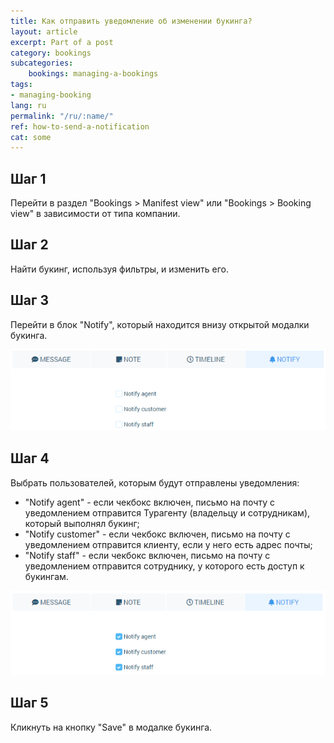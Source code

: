 ```yaml
---
title: Как отправить уведомление об изменении букинга?
layout: article
excerpt: Part of a post
category: bookings
subcategories:
    bookings: managing-a-bookings
tags:
- managing-booking
lang: ru
permalink: "/ru/:name/"
ref: how-to-send-a-notification
cat: some
---
```


## **Шаг 1**

Перейти в раздел "Bookings > Manifest view" или "Bookings > Booking view" в зависимости от типа компании.

## **Шаг 2**

Найти букинг, используя фильтры, и изменить его.

## **Шаг 3**

Перейти в блок "Notify", который находится внизу открытой модалки букинга.

![How_to_send_a_notification1](/assets/images/how_to_send_a_notification1.png)

## **Шаг 4**

Выбрать пользователей, которым будут отправлены уведомления:
- "Notify agent" - если чекбокс включен, письмо на почту с уведомлением отправится Турагенту (владельцу и сотрудникам), который выполнял букинг;
- "Notify customer" - если чекбокс включен, письмо на почту с уведомлением отправится клиенту, если у него есть адрес почты;
- "Notify staff" - если чекбокс включен, письмо на почту с уведомлением отправится сотруднику, у которого есть доступ к букингам.

![How_to_send_a_notification2](/assets/images/how_to_send_a_notification2.png)

## **Шаг 5**

Кликнуть на кнопку "Save" в модалке букинга.